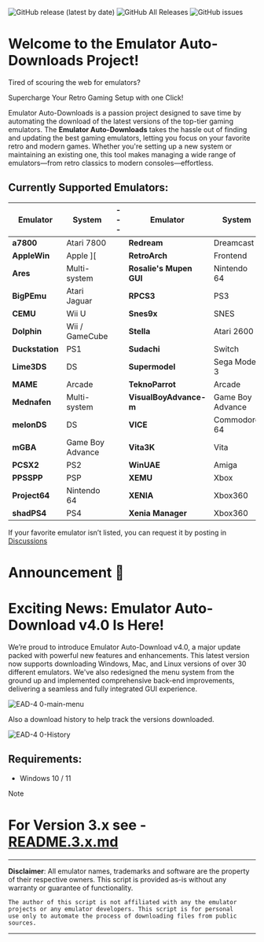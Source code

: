 ![GitHub release (latest by date)](https://img.shields.io/github/v/release/dbalcar/Emulator-Auto-downloads)
![GitHub All Releases](https://img.shields.io/github/downloads/dbalcar/Emulator-Auto-downloads/total)
![GitHub issues](https://img.shields.io/github/issues/dbalcar/Emulator-Auto-downloads)


# Welcome to the Emulator Auto-Downloads Project! #

Tired of scouring the web for emulators? 

Supercharge Your Retro Gaming Setup with one Click!

Emulator Auto-Downloads is a passion project designed to save time by automating the download of the latest versions of the top-tier gaming emulators. The **Emulator Auto-Downloads** takes the hassle out of finding and updating the best gaming emulators, letting you focus on your favorite retro and modern games. Whether you're setting up a new system or maintaining an existing one, this tool makes managing a wide range of emulators—from retro classics to modern consoles—effortless.

## Currently Supported Emulators: ##

| **Emulator**           | **System**          | --- | **Emulator**            | **System**   |
|------------------------|---------------------|-----|-------------------------|--------------|
| **a7800**              | Atari 7800          |     | **Redream**             | Dreamcast    |
| **AppleWin**           | Apple ][            |     | **RetroArch**           | Frontend     |
| **Ares**               | Multi-system        |     | **Rosalie's Mupen GUI** | Nintendo 64  |
| **BigPEmu**            | Atari Jaguar        |     | **RPCS3**               | PS3          |
| **CEMU**               | Wii U               |     | **Snes9x**              | SNES         |
| **Dolphin**            | Wii / GameCube      |     | **Stella**              | Atari 2600   |
| **Duckstation**        | PS1                 |     | **Sudachi**             | Switch       |
| **Lime3DS**            | DS                  |     | **Supermodel**          | Sega Model 3 |
| **MAME**               | Arcade              |     | **TeknoParrot**         | Arcade       |
| **Mednafen**           | Multi-system        |     | **VisualBoyAdvance-m**  | Game Boy Advance |
| **melonDS**            | DS                  |     | **VICE**                | Commodore 64 |
| **mGBA**               | Game Boy Advance    |     | **Vita3K**              | Vita         |
| **PCSX2**              | PS2                 |     | **WinUAE**              | Amiga        |
| **PPSSPP**             | PSP                 |     | **XEMU**                | Xbox         |
| **Project64**          | Nintendo 64         |     | **XENIA**               | Xbox360      |
| **shadPS4**            | PS4                 |     | **Xenia Manager**       | Xbox360      |



If your favorite emulator isn’t listed, you can request it by posting in [Discussions](https://github.com/dbalcar/Emulator-Auto-downloads/discussions)


# Announcement 🚀 #

# Exciting News: Emulator Auto-Download v4.0 Is Here! #

We’re proud to introduce Emulator Auto-Download v4.0, a major update packed with powerful new features and enhancements. This latest version now supports downloading Windows, Mac, and Linux versions of over 30 different emulators. We've also redesigned the menu system from the ground up and implemented comprehensive back-end improvements, delivering a seamless and fully integrated GUI experience.

![EAD-4 0-main-menu](https://github.com/user-attachments/assets/ac535165-e1fb-478e-97bf-7e0e5eea6a8e)



Also a download history to help track the versions downloaded.

![EAD-4 0-History](https://github.com/user-attachments/assets/ccbd7464-7b67-4b66-bb59-a81e6258cf8f)



## Requirements:
- Windows 10 / 11

> [!NOTE]
> # For Version 3.x see - [README.3.x.md](README.3.x.md) #

---
**Disclaimer**: All emulator names, trademarks and software are the property of their respective owners. This script is provided as-is without any warranty or guarantee of functionality.

    The author of this script is not affiliated with any the emulator projects or any emulator developers. This script is for personal 
    use only to automate the process of downloading files from public sources.
---




